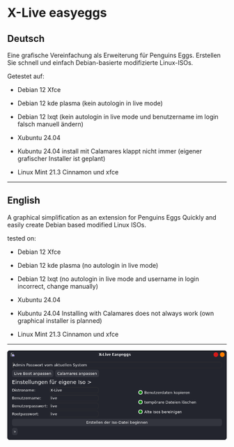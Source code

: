 # X-Live easyeggs

## Deutsch

Eine grafische Vereinfachung als Erweiterung für Penguins Eggs. 
Erstellen Sie schnell und einfach Debian-basierte modifizierte Linux-ISOs.

Getestet auf:
- Debian 12 Xfce
- Debian 12 kde plasma (kein autologin in live mode)
- Debian 12 lxqt (kein autologin in live mode und benutzername im login falsch manuell ändern)
  
- Xubuntu 24.04
- Kubuntu 24.04 install mit Calamares klappt nicht immer (eigener grafischer Installer ist geplant)

- Linux Mint 21.3 Cinnamon und xfce 
---

## English

A graphical simplification as an extension for Penguins Eggs
Quickly and easily create Debian based modified Linux ISOs.


tested on:
- Debian 12 Xfce
- Debian 12 kde plasma (no autologin in live mode)
- Debian 12 lxqt (no autologin in live mode and username in login incorrect, change manually)

- Xubuntu 24.04
- Kubuntu 24.04 Installing with Calamares does not always work (own graphical installer is planned)

- Linux Mint 21.3 Cinnamon und xfce

---

![EASYEGGS](easyeggs-view.png)

